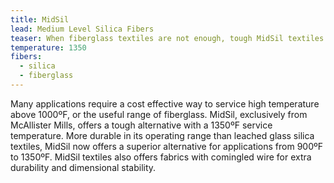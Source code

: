 ```yaml
---
title: MidSil
lead: Medium Level Silica Fibers
teaser: When fiberglass textiles are not enough, tough MidSil textiles deliver.
temperature: 1350
fibers:
  - silica
  - fiberglass
---
```

Many applications require a cost effective way to service high temperature above 1000ºF, or the useful range of fiberglass. MidSil, exclusively from McAllister Mills, offers a tough alternative with a 1350ºF service temperature. More durable in its operating range than leached glass silica textiles, MidSil now offers a superior alternative for applications from 900ºF to 1350ºF. MidSil textiles also offers fabrics with comingled wire for extra durability and dimensional stability.
